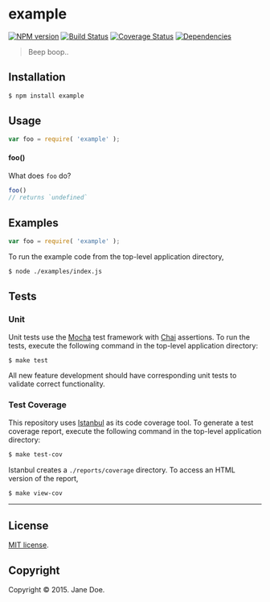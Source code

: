 example
===
[![NPM version][npm-image]][npm-url] [![Build Status][travis-image]][travis-url] [![Coverage Status][codecov-image]][codecov-url] [![Dependencies][dependencies-image]][dependencies-url]

> Beep boop..


## Installation

``` bash
$ npm install example
```


## Usage

``` javascript
var foo = require( 'example' );
```

#### foo()

What does `foo` do?

``` javascript
foo()
// returns `undefined`
```


## Examples

``` javascript
var foo = require( 'example' );
```

To run the example code from the top-level application directory,

``` bash
$ node ./examples/index.js
```


## Tests

### Unit

Unit tests use the [Mocha](http://mochajs.org/) test framework with [Chai](http://chaijs.com) assertions. To run the tests, execute the following command in the top-level application directory:

``` bash
$ make test
```

All new feature development should have corresponding unit tests to validate correct functionality.


### Test Coverage

This repository uses [Istanbul](https://github.com/gotwarlost/istanbul) as its code coverage tool. To generate a test coverage report, execute the following command in the top-level application directory:

``` bash
$ make test-cov
```

Istanbul creates a `./reports/coverage` directory. To access an HTML version of the report,

``` bash
$ make view-cov
```


---
## License

[MIT license](http://opensource.org/licenses/MIT).


## Copyright

Copyright &copy; 2015. Jane Doe.


[npm-image]: http://img.shields.io/npm/v/example.svg
[npm-url]: https://npmjs.org/package/example

[travis-image]: http://img.shields.io/travis/jane/example/master.svg
[travis-url]: https://travis-ci.org/jane/example

[codecov-image]: https://img.shields.io/codecov/c/github/jane/example/master.svg
[codecov-url]: https://codecov.io/github/jane/example?branch=master

[dependencies-image]: http://img.shields.io/david/jane/example.svg
[dependencies-url]: https://david-dm.org/jane/example

[dev-dependencies-image]: http://img.shields.io/david/dev/jane/example.svg
[dev-dependencies-url]: https://david-dm.org/dev/jane/example

[github-issues-image]: http://img.shields.io/github/issues/jane/example.svg
[github-issues-url]: https://github.com/jane/example/issues
